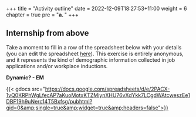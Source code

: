 +++
title = "Activity outline"
date = 2022-12-09T18:27:53+11:00
weight = 6
chapter = true
pre = "<b>a. </b>"
+++

## Internship from above

Take a moment to fill in a row of the spreadsheet below with your details (you can edit the 
spreadsheet [here](https://docs.google.com/spreadsheets/d/18EhC0LUg6cNsVgcPlKGu7Fksj103xQPP1ddDkvFOcJw/edit?usp=sharing)). This exercise is 
entirely anonymous, and it represents the kind of demographic information collected in job 
applications and/or workplace inductions.

**Dynamic? - EM**

{{< gdocs src="https://docs.google.com/spreadsheets/d/e/2PACX-1vQ0KRPhWgLfecAP7aKuoMotxKTZMiynXHU76vXdYkk7LCgdWAtcweszEe1DBF19h9uNerc14T5Bxfsg/pubhtml?gid=0&amp;single=true&amp;widget=true&amp;headers=false">}}

